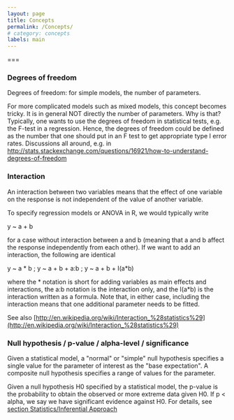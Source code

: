 ```yaml
---
layout: page
title: Concepts
permalink: /Concepts/
# category: concepts
labels: main
---
```

===


### Degrees of freedom

Degrees of freedom: for simple models, the number of parameters. 

For more complicated models such as mixed models, this concept becomes tricky. It is in general NOT directly the number of parameters. Why is that? Typically, one wants to use the degrees of freedom in statistical tests, e.g. the F-test in a regression. Hence, the degrees of freedom could be defined as the number that one should put in an F test to get appropriate type I error rates. Discussions all around, e.g. in http://stats.stackexchange.com/questions/16921/how-to-understand-degrees-of-freedom


### Interaction

An interaction between two variables means that the effect of one variable on the response is not independent of the value of another variable.

To specify regression models or ANOVA in R, we would typically write

y ~ a + b 

for a case without interaction between a and b (meaning that a and b affect the response independently from each other). If we want to add an interaction, the following are identical

y ~ a * b ; y ~ a + b + a:b ; y ~ a + b + I(a*b)

where the * notation is short for adding variables as main effects and interactions, the a:b notation is the interaction only, and the I(a*b) is the interaction written as a formula. Note that, in either case, including the interaction means that one additional parameter needs to be fitted. 

See also [http://en.wikipedia.org/wiki/Interaction_%28statistics%29](http://en.wikipedia.org/wiki/Interaction_%28statistics%29)


### Null hypothesis / p-value / alpha-level / significance

Given a statistical model, a "normal" or "simple" null hypothesis specifies a single value for the parameter of interest as the "base expectation". A composite null hypothesis specifies a range of values for the parameter. 

Given a null hypothesis H0 specified by a statistical model, the p-value is the probability to obtain the observed or more extreme data given H0. If p < alpha, we say we have significant evidence against H0. For details, see [section Statistics/Inferential Approach](/Stats/stats05-inferentialApproach.md)
